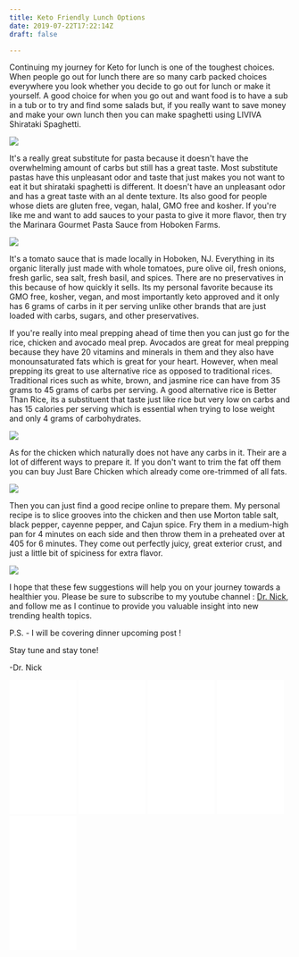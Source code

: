```yaml
---
title: Keto Friendly Lunch Options
date: 2019-07-22T17:22:14Z
draft: false

---
```

Continuing my journey for Keto for lunch is one of the toughest choices. When people go out for lunch there are so many carb packed choices everywhere you look whether you decide to go out for lunch or make it yourself. A good choice for when you go out and want food is to have a sub in a tub or to try and find some salads but, if you really want to save money and make your own lunch then you can make spaghetti using LIVIVA Shirataki Spaghetti. 

<a href="https://www.amazon.com/Zeroodle-Premium-Shirataki-Spaghetti-Fiber/dp/B07CPZTPPX/ref=as_li_ss_il?th=1&linkCode=li3&tag=commoncentsan-20&linkId=8ffcad25880fce86dcddb6dc4ff4a81e&language=en_US" target="_blank"><img border="0" src="//ws-na.amazon-adsystem.com/widgets/q?_encoding=UTF8&ASIN=B07CPZTPPX&Format=_SL250_&ID=AsinImage&MarketPlace=US&ServiceVersion=20070822&WS=1&tag=commoncentsan-20&language=en_US" ></a><img src="https://ir-na.amazon-adsystem.com/e/ir?t=commoncentsan-20&language=en_US&l=li3&o=1&a=B07CPZTPPX" width="1" height="1" border="0" alt="" style="border:none !important; margin:0px !important;" />

It's a really great substitute for pasta because it doesn't have the overwhelming amount of carbs but still has a great taste. Most substitute pastas have this unpleasant odor and taste that just makes you not want to eat it but shirataki spaghetti is different. It doesn't have an unpleasant odor and has a great taste with an al dente texture. Its also good for people whose diets are gluten free, vegan, halal, GMO free and kosher. If you're like me and want to add sauces to your pasta to give it more flavor, then try the Marinara Gourmet Pasta Sauce from Hoboken Farms. 

<a href="https://www.amazon.com/Hoboken-Farms-Marinara-Gourmet-Pasta/dp/B07MVN9D33/ref=as_li_ss_il?th=1&linkCode=li3&tag=commoncentsan-20&linkId=cbb0132ffc942ab7ab263a5adc1a6933&language=en_US" target="_blank"><img border="0" src="//ws-na.amazon-adsystem.com/widgets/q?_encoding=UTF8&ASIN=B07MVN9D33&Format=_SL250_&ID=AsinImage&MarketPlace=US&ServiceVersion=20070822&WS=1&tag=commoncentsan-20&language=en_US" ></a><img src="https://ir-na.amazon-adsystem.com/e/ir?t=commoncentsan-20&language=en_US&l=li3&o=1&a=B07MVN9D33" width="1" height="1" border="0" alt="" style="border:none !important; margin:0px !important;" />

It's a tomato sauce that is made locally in Hoboken, NJ. Everything in its organic literally just made with whole tomatoes, pure olive oil, fresh onions, fresh garlic, sea salt, fresh basil, and spices. There are no preservatives in this because of how quickly it sells. Its my personal favorite because its GMO free, kosher, vegan, and most importantly keto approved and it only has 6 grams of carbs in it per serving unlike other brands that are just loaded with carbs, sugars, and other preservatives.

If you're really into meal prepping ahead of time then you can just go for the rice, chicken and avocado meal prep. Avocados are great for meal prepping because they have 20 vitamins and minerals in them and they also have monounsaturated fats which is great for your heart. However, when meal prepping its great to use alternative rice as opposed to traditional rices. Traditional rices such as white, brown, and jasmine rice can have from 35 grams to 45 grams of carbs per serving. A good alternative rice is Better Than Rice, its a substituent that taste just like rice but very low on carbs and has 15 calories per serving which is essential when trying to lose weight and only 4 grams of carbohydrates.

<a href="https://www.amazon.com/Better-Than-Organic-Konnyaku-Konjac/dp/B01BHBX0O8/ref=as_li_ss_il?th=1&linkCode=li3&tag=commoncentsan-20&linkId=54dfd43fb042b40411f507370e47e531&language=en_US" target="_blank"><img border="0" src="//ws-na.amazon-adsystem.com/widgets/q?_encoding=UTF8&ASIN=B01BHBX0O8&Format=_SL250_&ID=AsinImage&MarketPlace=US&ServiceVersion=20070822&WS=1&tag=commoncentsan-20&language=en_US" ></a><img src="https://ir-na.amazon-adsystem.com/e/ir?t=commoncentsan-20&language=en_US&l=li3&o=1&a=B01BHBX0O8" width="1" height="1" border="0" alt="" style="border:none !important; margin:0px !important;" />

As for the chicken which naturally does not have any carbs in it. Their are a lot of different ways to prepare it. If you don't want to trim the fat off them you can buy Just Bare Chicken which already come ore-trimmed of all fats.

<a href="https://www.amazon.com/Just-BARE-Chicken-Hand-Trimmed-Boneless/dp/B00J3VHERY/ref=as_li_ss_il?ie=UTF8&linkCode=li3&tag=commoncentsan-20&linkId=4dfc656eb07106885485d8503a078258&language=en_US" target="_blank"><img border="0" src="//ws-na.amazon-adsystem.com/widgets/q?_encoding=UTF8&ASIN=B00J3VHERY&Format=_SL250_&ID=AsinImage&MarketPlace=US&ServiceVersion=20070822&WS=1&tag=commoncentsan-20&language=en_US" ></a><img src="https://ir-na.amazon-adsystem.com/e/ir?t=commoncentsan-20&language=en_US&l=li3&o=1&a=B00J3VHERY" width="1" height="1" border="0" alt="" style="border:none !important; margin:0px !important;" />

Then you can just find a good recipe online to prepare them. My personal recipe is to slice grooves into the chicken and then use Morton table salt, black pepper, cayenne pepper, and Cajun spice. Fry them in a medium-high pan for 4 minutes on each side and then throw them in a preheated over at 405 for 6 minutes. They come out perfectly juicy, great exterior crust, and just a little bit of spiciness for extra flavor.

<a href="https://www.amazon.com/Morton-Iodized-Table-Salt-4lb/dp/B001GHYO4E/ref=as_li_ss_il?th=1&linkCode=li3&tag=commoncentsan-20&linkId=b980512413bbb730fcc51d8ee4c85c61&language=en_US" target="_blank"><img border="0" src="//ws-na.amazon-adsystem.com/widgets/q?_encoding=UTF8&ASIN=B001GHYO4E&Format=_SL250_&ID=AsinImage&MarketPlace=US&ServiceVersion=20070822&WS=1&tag=commoncentsan-20&language=en_US" ></a><img src="https://ir-na.amazon-adsystem.com/e/ir?t=commoncentsan-20&language=en_US&l=li3&o=1&a=B001GHYO4E" width="1" height="1" border="0" alt="" style="border:none !important; margin:0px !important;" />

I hope that these few suggestions will help you on your journey towards a healthier you. Please be sure to subscribe to my youtube channel : <a href="https://www.youtube.com/channel/UCsHqu8IYwBjNLYk2MrNIxuw">Dr. Nick</a>, and follow me as I continue to provide you valuable insight into new trending health topics.

P.S.  - I will be covering dinner upcoming post !

Stay tune and stay tone!

\-Dr. Nick
<iframe style="width:120px;height:240px;" marginwidth="0" marginheight="0" scrolling="no" frameborder="0" src="//ws-na.amazon-adsystem.com/widgets/q?ServiceVersion=20070822&OneJS=1&Operation=GetAdHtml&MarketPlace=US&source=ss&ref=as_ss_li_til&ad_type=product_link&tracking_id=commoncentsan-20&language=en_US&marketplace=amazon&region=US&placement=B07CPZTPPX&asins=B07CPZTPPX&linkId=34f6084aeebb06b635c5607d4fb84e15&show_border=true&link_opens_in_new_window=true"></iframe>
<iframe style="width:120px;height:240px;" marginwidth="0" marginheight="0" scrolling="no" frameborder="0" src="//ws-na.amazon-adsystem.com/widgets/q?ServiceVersion=20070822&OneJS=1&Operation=GetAdHtml&MarketPlace=US&source=ss&ref=as_ss_li_til&ad_type=product_link&tracking_id=commoncentsan-20&language=en_US&marketplace=amazon&region=US&placement=B07MVN9D33&asins=B07MVN9D33&linkId=79a83cb2672c35768ab780916c82a5a6&show_border=true&link_opens_in_new_window=true"></iframe>
<iframe style="width:120px;height:240px;" marginwidth="0" marginheight="0" scrolling="no" frameborder="0" src="//ws-na.amazon-adsystem.com/widgets/q?ServiceVersion=20070822&OneJS=1&Operation=GetAdHtml&MarketPlace=US&source=ss&ref=as_ss_li_til&ad_type=product_link&tracking_id=commoncentsan-20&language=en_US&marketplace=amazon&region=US&placement=B01BHBX0O8&asins=B01BHBX0O8&linkId=00fde6764f660b4363dfde2e89fe957f&show_border=true&link_opens_in_new_window=true"></iframe>
<iframe style="width:120px;height:240px;" marginwidth="0" marginheight="0" scrolling="no" frameborder="0" src="//ws-na.amazon-adsystem.com/widgets/q?ServiceVersion=20070822&OneJS=1&Operation=GetAdHtml&MarketPlace=US&source=ss&ref=as_ss_li_til&ad_type=product_link&tracking_id=commoncentsan-20&language=en_US&marketplace=amazon&region=US&placement=B00J3VHERY&asins=B00J3VHERY&linkId=70931831e62af9033cbfd9469afe994a&show_border=true&link_opens_in_new_window=true"></iframe>
<iframe style="width:120px;height:240px;" marginwidth="0" marginheight="0" scrolling="no" frameborder="0" src="//ws-na.amazon-adsystem.com/widgets/q?ServiceVersion=20070822&OneJS=1&Operation=GetAdHtml&MarketPlace=US&source=ss&ref=as_ss_li_til&ad_type=product_link&tracking_id=commoncentsan-20&language=en_US&marketplace=amazon&region=US&placement=B001GHYO4E&asins=B001GHYO4E&linkId=dc9832c8691d1486da79a8ec75ebb434&show_border=true&link_opens_in_new_window=true"></iframe>